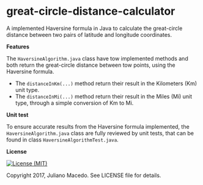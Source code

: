 # great-circle-distance-calculator
A implemented Haversine formula in Java to calculate the great-circle distance between two pairs of latitude and longitude coordinates.

**Features**

The <code>HaversineAlgorithm.java</code> class have tow implemented methods and both return the great-circle distance between tow points, using the Haversine formula.

* The <code>distanceInKm(...)</code> method return their result in the Kilometers (Km) unit type.
* The <code>distanceInMi(...)</code> method return their result in the Miles (Mi) unit type, through a simple conversion of Km to Mi.

**Unit test**

To ensure accurate results from the Haversine formula implemented, the <code>HaversineAlgorithm.java</code> class are fully reviewed by unit tests, that can be found in class <code>HaversineAlgorithmTest.java</code>.

**License**

[![License (MIT)](https://img.shields.io/badge/license-MIT-brightgreen.svg?style=flat-square)](http://opensource.org/licenses/MIT)
  
Copyright 2017, Juliano Macedo.
See LICENSE file for details.
